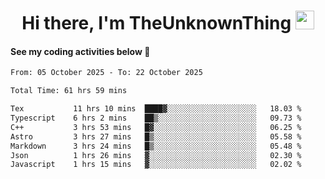 
<div align="center">

  <h1>
    Hi there, I'm TheUnknownThing
    <img src="https://media.giphy.com/media/hvRJCLFzcasrR4ia7z/giphy.gif" width="30px"/>
  </h1>
</div>

#### See my coding activities below 👀

<!--START_SECTION:waka-->

```txt
From: 05 October 2025 - To: 22 October 2025

Total Time: 61 hrs 59 mins

Tex           11 hrs 10 mins  ████▓░░░░░░░░░░░░░░░░░░░░   18.03 %
Typescript    6 hrs 2 mins    ██▒░░░░░░░░░░░░░░░░░░░░░░   09.73 %
C++           3 hrs 53 mins   █▓░░░░░░░░░░░░░░░░░░░░░░░   06.25 %
Astro         3 hrs 27 mins   █▒░░░░░░░░░░░░░░░░░░░░░░░   05.58 %
Markdown      3 hrs 24 mins   █▒░░░░░░░░░░░░░░░░░░░░░░░   05.48 %
Json          1 hrs 26 mins   ▓░░░░░░░░░░░░░░░░░░░░░░░░   02.30 %
Javascript    1 hrs 15 mins   ▓░░░░░░░░░░░░░░░░░░░░░░░░   02.02 %
```

<!--END_SECTION:waka-->
